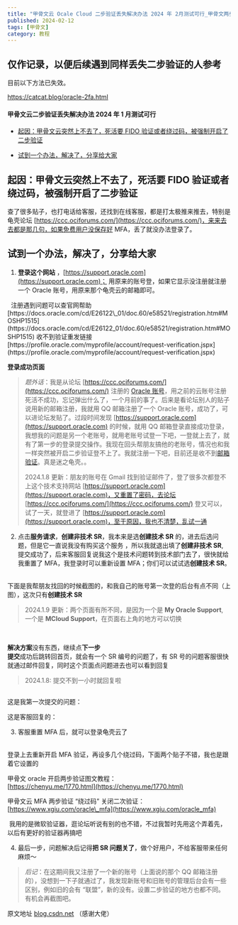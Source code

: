 ```yaml
---
title: "甲骨文云 Ocale Cloud 二步验证丢失解决办法 2024 年 2月测试可行_甲骨文两步验证绕过码"
published: 2024-02-12
tags: [甲骨文]
category: 教程
---
```


## 仅作记录，以便后续遇到同样丢失二步验证的人参考

目前以下方法已失效。

https://catcat.blog/oracle-2fa.html

#### 甲骨文云二步验证丢失解决办法 2024 年 1 月测试可行

- [起因：甲骨文云突然上不去了，死活要 FIDO 验证或者绕过码，被强制开启了二步验证](#FIDO_2)

- [试到一个办法，解决了，分享给大家](#_6)

## 起因：甲骨文云突然上不去了，死活要 FIDO 验证或者绕过码，被强制开启了二步验证

查了很多贴子，也打电话给客服，还找到在线客服，都是打太极推来推去，特别是龟壳论坛 [https://ccc.ociforums.com/](https://ccc.ociforums.com/)，来来去去都是那几句，如果免费用户没保存好 MFA，丢了就没办法登录了。

## 试到一个办法，解决了，分享给大家

1. **登录这个网站** ，[https://support.oracle.com](https://support.oracle.com)； 用原来的账号登，如果它显示没注册就注册一个 Oracle 账号，用原来那个龟壳云的邮箱即可。

<picture>
    <source srcset="https://s3.catcat.blog/images/2024/02/a0e049c4673144dbb930e82146f042dd.avif" type="image/avif">
    <source srcset="https://s3.catcat.blog/images/2024/02/a0e049c4673144dbb930e82146f042dd.webp" type="image/webp">
    <img src="https://s3.catcat.blog/images/2024/02/a0e049c4673144dbb930e82146f042dd.jpg" alt="" loading="lazy">
</picture>  
<picture>
    <source srcset="https://s3.catcat.blog/images/2024/02/0cbcd7b3288a4ffd962b6c6ddaea06e0.avif" type="image/avif">
    <source srcset="https://s3.catcat.blog/images/2024/02/0cbcd7b3288a4ffd962b6c6ddaea06e0.webp" type="image/webp">
    <img src="https://s3.catcat.blog/images/2024/02/0cbcd7b3288a4ffd962b6c6ddaea06e0.jpg" alt="" loading="lazy">
</picture>  
注册遇到问题可以查官网帮助  
[https://docs.oracle.com/cd/E26122\_01/doc.60/e58521/registration.htm#MOSHP1515](https://docs.oracle.com/cd/E26122_01/doc.60/e58521/registration.htm#MOSHP1515)  
收不到验证重发链接  
[https://profile.oracle.com/myprofile/account/request-verification.jspx](https://profile.oracle.com/myprofile/account/request-verification.jspx)

**登录成功页面**  
<picture>
    <source srcset="https://s3.catcat.blog/images/2024/02/0e1eb59eb9984b4ea2004a762b88ab12.avif" type="image/avif">
    <source srcset="https://s3.catcat.blog/images/2024/02/0e1eb59eb9984b4ea2004a762b88ab12.webp" type="image/webp">
    <img src="https://s3.catcat.blog/images/2024/02/0e1eb59eb9984b4ea2004a762b88ab12.jpg" alt="" loading="lazy">
</picture>

> _题外话_：我是从论坛 [https://ccc.ociforums.com/](https://ccc.ociforums.com/) 注册的 [Oracle 账号](https://so.csdn.net/so/search?q=Oracle%E8%B4%A6%E5%8F%B7&spm=1001.2101.3001.7020)，用之前的云账号注册死活不成功，忘记弹出什么了，一个月前的事了。后来是看论坛别人的贴子说用新的邮箱注册，我就用 QQ 邮箱注册了一个 Oracle 账号，成功了，可以进论坛发贴了。过段时间发现 [https://support.oracle.com](https://support.oracle.com) 的时候，就用 QQ 邮箱登录直接成功登录，我想我的问题是另一个老账号，就用老账号试登一下吧，一登就上去了，就有了第一步的登录提交操作。我现在回头帮朋友搞他的老账号，情况也和我一样突然被开启二步验证登不上了。我就注册一下吧，目前还是收不到[邮箱验证](https://so.csdn.net/so/search?q=%E9%82%AE%E7%AE%B1%E9%AA%8C%E8%AF%81&spm=1001.2101.3001.7020)。真是迷之龟壳。。
> 
> 2024.1.8 更新：朋友的账号在 Gmail 找到验证邮件了，登了很多次都登不上这个技术支持网站 [https://support.oracle.com](https://support.oracle.com)，又重置了密码，去论坛 [https://ccc.ociforums.com/](https://ccc.ociforums.com/) 登又可以，试了一天，就登进了 [https://support.oracle.com](https://support.oracle.com)，至于原因，我也不清楚，乱试一通

2. 点击**服务请求**，**创建非技术 SR**，我本来是选**创建技术 SR** 的，进去后选问题，但是它一直说我没有购买这个服务 ，所以我就退出填了**创建非技术 SR**, 提交成功了，后来客服回复说我这个是技术问题转到技术部门去了，很快就给我重置了 MFA，我登录时可以重新设置 MFA；你们可以试试选**创建技术 SR**。  
    <picture>
    <source srcset="https://s3.catcat.blog/images/2024/02/30bdc5f550e84f86b5e456e99835327c.avif" type="image/avif">
    <source srcset="https://s3.catcat.blog/images/2024/02/30bdc5f550e84f86b5e456e99835327c.webp" type="image/webp">
    <img src="https://s3.catcat.blog/images/2024/02/30bdc5f550e84f86b5e456e99835327c.jpg" alt="" loading="lazy">
</picture>

下面是我帮朋友找回的时候截图的，和我自己的账号第一次登的后台有点不同（上图），这次只有**创建技术 SR**

> 2024.1.9 更新：两个页面有所不同，是因为一个是 **My Oracle Support**, 一个是 **MCloud Support**，在页面右上角的地方可以切换

<picture>
    <source srcset="https://s3.catcat.blog/images/2024/02/2cb5ba5356f7496b8e2e97edb37ae43f.avif" type="image/avif">
    <source srcset="https://s3.catcat.blog/images/2024/02/2cb5ba5356f7496b8e2e97edb37ae43f.webp" type="image/webp">
    <img src="https://s3.catcat.blog/images/2024/02/2cb5ba5356f7496b8e2e97edb37ae43f.jpg" alt="" loading="lazy">
</picture>

<picture>
    <source srcset="https://s3.catcat.blog/images/2024/02/7e202fe711ae4926b61ff9fcdb9ebc94.avif" type="image/avif">
    <source srcset="https://s3.catcat.blog/images/2024/02/7e202fe711ae4926b61ff9fcdb9ebc94.webp" type="image/webp">
    <img src="https://s3.catcat.blog/images/2024/02/7e202fe711ae4926b61ff9fcdb9ebc94.jpg" alt="" loading="lazy">
</picture>

<picture>
    <source srcset="https://s3.catcat.blog/images/2024/02/80e577ccc0ee492dbe3b1dd3acb5d7b0.avif" type="image/avif">
    <source srcset="https://s3.catcat.blog/images/2024/02/80e577ccc0ee492dbe3b1dd3acb5d7b0.webp" type="image/webp">
    <img src="https://s3.catcat.blog/images/2024/02/80e577ccc0ee492dbe3b1dd3acb5d7b0.jpg" alt="" loading="lazy">
</picture>

**解决方案**没有东西，继续点**下一步**  
<picture>
    <source srcset="https://s3.catcat.blog/images/2024/02/ff86c78b6d6c4446a0c23c91611d2049.avif" type="image/avif">
    <source srcset="https://s3.catcat.blog/images/2024/02/ff86c78b6d6c4446a0c23c91611d2049.webp" type="image/webp">
    <img src="https://s3.catcat.blog/images/2024/02/ff86c78b6d6c4446a0c23c91611d2049.jpg" alt="" loading="lazy">
</picture>  
<picture>
    <source srcset="https://s3.catcat.blog/images/2024/02/0cc3dae9cb8046cea375d8971373b6ae.avif" type="image/avif">
    <source srcset="https://s3.catcat.blog/images/2024/02/0cc3dae9cb8046cea375d8971373b6ae.webp" type="image/webp">
    <img src="https://s3.catcat.blog/images/2024/02/0cc3dae9cb8046cea375d8971373b6ae.jpg" alt="" loading="lazy">
</picture>  
**提交**成功后跳转回首页，就会有一个 SR 编号的问题了，有 SR 号的问题客服很快就通过邮件回复，同时这个页面点问题进去也可以看到回复  
<picture>
    <source srcset="https://s3.catcat.blog/images/2024/02/5ad3ef56bd7a471d8bd57e49bf79717f.avif" type="image/avif">
    <source srcset="https://s3.catcat.blog/images/2024/02/5ad3ef56bd7a471d8bd57e49bf79717f.webp" type="image/webp">
    <img src="https://s3.catcat.blog/images/2024/02/5ad3ef56bd7a471d8bd57e49bf79717f.jpg" alt="" loading="lazy">
</picture>

> 2024.1.8: 提交不到一小时就回复啦

<picture>
    <source srcset="https://s3.catcat.blog/images/2024/02/bc026e2e1b8e4041aa94cb39839cbf3b.avif" type="image/avif">
    <source srcset="https://s3.catcat.blog/images/2024/02/bc026e2e1b8e4041aa94cb39839cbf3b.webp" type="image/webp">
    <img src="https://s3.catcat.blog/images/2024/02/bc026e2e1b8e4041aa94cb39839cbf3b.jpg" alt="" loading="lazy">
</picture>

这是我第一次提交的问题：  
<picture>
    <source srcset="https://s3.catcat.blog/images/2024/02/85f3b5f638a7408284b0674fdd74a727.avif" type="image/avif">
    <source srcset="https://s3.catcat.blog/images/2024/02/85f3b5f638a7408284b0674fdd74a727.webp" type="image/webp">
    <img src="https://s3.catcat.blog/images/2024/02/85f3b5f638a7408284b0674fdd74a727.jpg" alt="" loading="lazy">
</picture>

这是客服回复的：  
<picture>
    <source srcset="https://s3.catcat.blog/images/2024/02/668a515cb90a4de2b260d75d883e3386.avif" type="image/avif">
    <source srcset="https://s3.catcat.blog/images/2024/02/668a515cb90a4de2b260d75d883e3386.webp" type="image/webp">
    <img src="https://s3.catcat.blog/images/2024/02/668a515cb90a4de2b260d75d883e3386.jpg" alt="" loading="lazy">
</picture>

3. 客服重置 MFA 后，就可以登录龟壳云了  
    <picture>
    <source srcset="https://s3.catcat.blog/images/2024/02/0314abef54684b46a2e7cfbeede3ad9d.avif" type="image/avif">
    <source srcset="https://s3.catcat.blog/images/2024/02/0314abef54684b46a2e7cfbeede3ad9d.webp" type="image/webp">
    <img src="https://s3.catcat.blog/images/2024/02/0314abef54684b46a2e7cfbeede3ad9d.jpg" alt="" loading="lazy">
</picture>

登录上去重新开启 MFA 验证，再设多几个绕过码，下面两个贴子不错，我也是跟着它设置的

甲骨文 oracle 开启两步验证图文教程：  
[https://chenyu.me/1770.html](https://chenyu.me/1770.html)

甲骨文云 MFA 两步验证 “绕过码” 关闭二次验证：  
[https://www.xgiu.com/oracle\_mfa](https://www.xgiu.com/oracle_mfa)

<picture>
    <source srcset="https://s3.catcat.blog/images/2024/02/94f79501ae9d483482f2f66d1cd3d4f5.avif" type="image/avif">
    <source srcset="https://s3.catcat.blog/images/2024/02/94f79501ae9d483482f2f66d1cd3d4f5.webp" type="image/webp">
    <img src="https://s3.catcat.blog/images/2024/02/94f79501ae9d483482f2f66d1cd3d4f5.jpg" alt="" loading="lazy">
</picture>  
我用的是微软验证器，逛论坛听说有别的也不错，不过我暂时先用这个弄着先，以后有更好的验证器再搞吧

4. 最后一步，问题解决后记得**把 SR 问题关了**，做个好用户，不给客服带来任何麻烦～

> _后记_：在这期间我又注册了一个新的账号（上面说的那个 QQ 邮箱注册的），没想到一下子就通过了，我发现新账号和旧账号的管理后台会有一些区别，例如旧的会有 “联盟”，新的没有。设置二步验证的地方也都不同。有机会再截图吧。

原文地址 [blog.csdn.net](https://blog.csdn.net/joey214/article/details/135413213) （感谢大佬）

<picture>
    <source srcset="https://s3.catcat.blog/images/2024/02/image-14.avif" type="image/avif">
    <source srcset="https://s3.catcat.blog/images/2024/02/image-14.webp" type="image/webp">
    <img src="https://s3.catcat.blog/images/2024/02/image-14.jpg" alt="" loading="lazy">
</picture>
